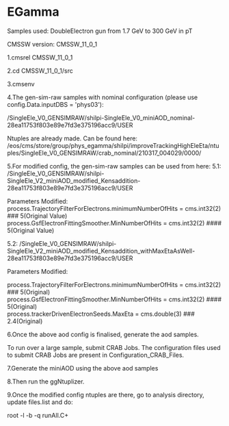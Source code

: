 # EGamma
Samples used: DoubleElectron gun from 1.7 GeV to 300 GeV in pT

CMSSW version: CMSSW_11_0_1

1.cmsrel CMSSW_11_0_1

2.cd CMSSW_11_0_1/src

3.cmsenv

4.The gen-sim-raw samples with nominal configuration (please use config.Data.inputDBS = 'phys03'):

/SingleEle_V0_GENSIMRAW/shilpi-SingleEle_V0_miniAOD_nominal-28ea11753f803e89e7fd3e375196acc9/USER

Ntuples are already made. Can be found here: /eos/cms/store/group/phys_egamma/shilpi/improveTrackingHighEleEta/ntuples/SingleEle_V0_GENSIMRAW/crab_nominal/210317_004029/0000/

5.For modified config, the gen-sim-raw samples can be used from here: 
5.1: /SingleEle_V0_GENSIMRAW/shilpi-SingleEle_V2_miniAOD_modified_Kensaddition-28ea11753f803e89e7fd3e375196acc9/USER 

Parameters Modified:
process.TrajectoryFilterForElectrons.minimumNumberOfHits = cms.int32(2) ### 5(Original Value)                                                     
process.GsfElectronFittingSmoother.MinNumberOfHits = cms.int32(2) #### 5(Original Value)

5.2: /SingleEle_V0_GENSIMRAW/shilpi-SingleEle_V2_miniAOD_modified_Kensaddition_withMaxEtaAsWell-28ea11753f803e89e7fd3e375196acc9/USER

Parameters Modified:

process.TrajectoryFilterForElectrons.minimumNumberOfHits = cms.int32(2) ### 5(Original)                                                     
process.GsfElectronFittingSmoother.MinNumberOfHits = cms.int32(2) #### 5(Original)                                                         
process.trackerDrivenElectronSeeds.MaxEta = cms.double(3) ### 2.4(Original)

6.Once the above aod config is finalised, generate the aod samples.

To run over a large sample, submit CRAB Jobs. The configuration files used to submit CRAB Jobs are present in Configuration_CRAB_Files.

7.Generate the miniAOD using the above aod samples

8.Then run the ggNtuplizer.

9.Once the modified config ntuples are there, go to analysis directory, update files.list and do:

root -l -b -q runAll.C+
